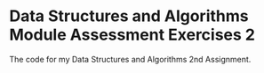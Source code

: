 # Data Structures and Algorithms Module Assessment Exercises 2
The code for my Data Structures and Algorithms 2nd Assignment.
